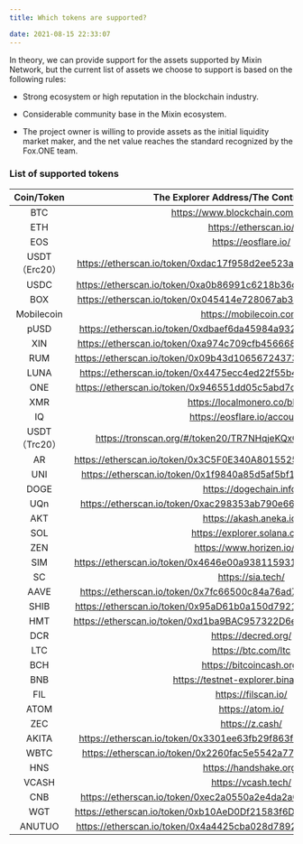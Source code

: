 ```yaml
---
title: Which tokens are supported?

date: 2021-08-15 22:33:07
---
```



In theory, we can provide support for the assets supported by Mixin Network, but the current list of assets we choose to support is based on the following rules:

- Strong ecosystem or high reputation in the blockchain industry.

- Considerable community base in the Mixin ecosystem.

- The project owner is willing to provide assets as the initial liquidity market maker, and the net value reaches the standard recognized by the Fox.ONE team.

### List of supported tokens


|  Coin/Token   |          The Explorer Address/The Contract Address           |
| :-----------: | :----------------------------------------------------------: |
|      BTC      |             https://www.blockchain.com/explorer              |
|      ETH      |                    https://etherscan.io/                     |
|      EOS      |                     https://eosflare.io/                     |
| USDT（Erc20） | https://etherscan.io/token/0xdac17f958d2ee523a2206206994597c13d831ec7 |
|     USDC      | https://etherscan.io/token/0xa0b86991c6218b36c1d19d4a2e9eb0ce3606eb48 |
|      BOX      | https://etherscan.io/token/0x045414e728067ab3da4bceafc0d992d59183463a |
|  Mobilecoin   |                   https://mobilecoin.com/                    |
|     pUSD      | https://etherscan.io/token/0xdbaef6da45984a9329c2640d19dcb9f62dc2ab66 |
|      XIN      | https://etherscan.io/token/0xa974c709cfb4566686553a20790685a47aceaa33 |
|      RUM      | https://etherscan.io/token/0x09b43d10656724373b2184c82e0ad6439c7b419a |
|     LUNA      | https://etherscan.io/token/0x4475ecc4ed22f55b44f942e43f04225f902c9428 |
|      ONE      | https://etherscan.io/token/0x946551dd05c5abd7cc808927480225ce36d8c475 |
|      XMR      |                https://localmonero.co/blocks                 |
|      IQ       |                https://eosflare.io/account/iq                |
| USDT（Trc20） | https://tronscan.org/#/token20/TR7NHqjeKQxGTCi8q8ZY4pL8otSzgjLj6t |
|      AR       | https://etherscan.io/token/0x3C5F0E340A8015525cE4Ab7c13c83172eF720bA5 |
|      UNI      | https://etherscan.io/token/0x1f9840a85d5af5bf1d1762f925bdaddc4201f984 |
|     DOGE      |                   https://dogechain.info/                    |
|      UQn      | https://etherscan.io/token/0xac298353ab790e668986ac9e2d3a9ddfc600ff78 |
|      AKT      |                   https://akash.aneka.io/                    |
|      SOL      |                 https://explorer.solana.com/                 |
|      ZEN      |                  https://www.horizen.io/zh/                  |
|      SIM      | https://etherscan.io/token/0x4646e00a938115931d716898154e5259ba203b62 |
|      SC       |                      https://sia.tech/                       |
|     AAVE      | https://etherscan.io/token/0x7fc66500c84a76ad7e9c93437bfc5ac33e2ddae9 |
|     SHIB      | https://etherscan.io/token/0x95aD61b0a150d79219dCF64E1E6Cc01f0B64C4cE |
|      HMT      | https://etherscan.io/token/0xd1ba9BAC957322D6e8c07a160a3A8dA11A0d2867 |
|      DCR      |                     https://decred.org/                      |
|      LTC      |                     https://btc.com/ltc                      |
|      BCH      |                   https://bitcoincash.org/                   |
|      BNB      |            https://testnet-explorer.binance.org/             |
|      FIL      |                     https://filscan.io/                      |
|     ATOM      |                       https://atom.io/                       |
|      ZEC      |                       https://z.cash/                        |
|     AKITA     | https://etherscan.io/token/0x3301ee63fb29f863f2333bd4466acb46cd8323e6 |
|     WBTC      | https://etherscan.io/token/0x2260fac5e5542a773aa44fbcfedf7c193bc2c599 |
|      HNS      |                    https://handshake.org/                    |
|     VCASH     |                     https://vcash.tech/                      |
|      CNB      | https://etherscan.io/token/0xec2a0550a2e4da2a027b3fc06f70ba15a94a6dac |
|      WGT      | https://etherscan.io/token/0xb10AeD0Df21583f6DA7088BE623e1EA85CC765fD |
|    ANUTUO     | https://etherscan.io/token/0x4a4425cba028d78924469e5180dc8d031ccee835 |

